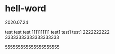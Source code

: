 # hell-word
2020.07.24

test test test 1111111111
test1 test1 test1 2222222222
33333333333333333333

555555555555555555555
